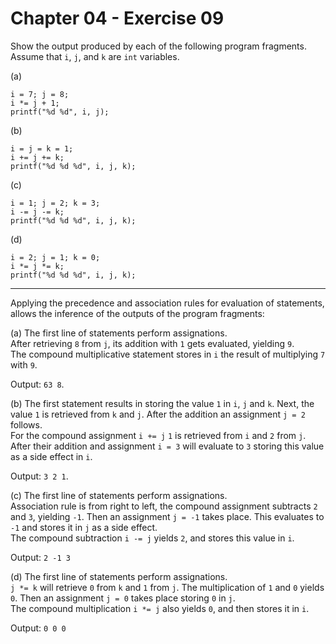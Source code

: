 # Chapter 04 - Exercise 09

Show the output produced by each of the following program fragments. Assume that `i`, `j`, and `k` are `int` variables.  

(a) 
```
i = 7; j = 8;
i *= j + 1;   
printf("%d %d", i, j);
```
(b) 
```
i = j = k = 1;  
i += j += k;  
printf("%d %d %d", i, j, k);  
```
(c) 
```
i = 1; j = 2; k = 3;  
i -= j -= k;  
printf("%d %d %d", i, j, k);
```
(d) 
```
i = 2; j = 1; k = 0;  
i *= j *= k;  
printf("%d %d %d", i, j, k);  
```

---

Applying the precedence and association rules for evaluation of statements, allows the inference of the outputs of the program fragments:  

(a) 
The first line of statements perform assignations.  
After retrieving `8` from `j`, its addition with `1` gets evaluated, yielding `9`.  
The compound multiplicative statement stores in `i` the result of multiplying `7` with `9`.  

Output: `63 8`.  

(b) 
The first statement results in storing the value `1` in `i`, `j` and `k`. 
Next, the value `1` is retrieved from `k` and `j`. After the addition an assignment `j = 2` follows.   
For the compound assignment `i += j` `1` is retrieved from `i` and `2` from `j`. After their addition and assignment `i = 3` will evaluate to `3` storing this value as a side effect in `i`.  

Output: `3 2 1`.

(c) 
The first line of statements perform assignations.  
Association rule is from right to left, the compound assignment subtracts `2` and `3`, yielding `-1`. Then an assignment `j = -1` takes place. This evaluates to `-1` and stores it in `j` as a side effect.  
The compound subtraction `i -= j` yields `2`, and stores this value in `i`.  

Output: `2 -1 3` 

(d) 
The first line of statements perform assignations.  
`j *= k` will retrieve `0` from `k` and `1` from `j`. The multiplication of `1` and `0` yields `0`. Then an assignment `j = 0` takes place storing `0` in `j`.  
The compound multiplication `i *= j` also yields `0`, and then stores it in `i`.  

Output: `0 0 0`
